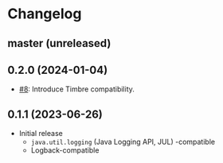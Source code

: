 # Changelog

## master (unreleased)

## 0.2.0 (2024-01-04)

* [#8](https://github.com/clojure-emacs/logjam/issues/8): Introduce Timbre compatibility.

## 0.1.1 (2023-06-26)

* Initial release
  * `java.util.logging` (Java Logging API, JUL) -compatible
  * Logback-compatible
